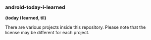 ### android-today-i-learned
**(today i learned, til)**

There are various projects inside this repository.
Please note that the license may be different for each project.